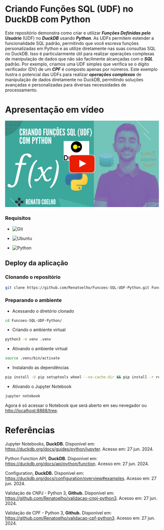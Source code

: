 # Criando Funções SQL (UDF) no DuckDB com Python

Este repositório demonstra como criar e utilizar ***Funções Definidas pelo Usuário*** (UDF) no ***DuckDB*** usando ***Python***. As UDFs permitem estender a funcionalidade SQL padrão, permitindo que você escreva funções personalizadas em Python e as utilize diretamente nas suas consultas SQL no DuckDB. Isso é particularmente útil para realizar operações complexas de manipulação de dados que não são facilmente alcançadas com o ***SQL*** padrão. Por exemplo, criamos uma UDF simples que verifica se o dígito verificador (DV) de um ***CPF*** é composto apenas por números. Este exemplo ilustra o potencial das UDFs para realizar ***operações complexas*** de manipulação de dados diretamente no DuckDB, permitindo soluções avançadas e personalizadas para diversas necessidades de processamento.

<!--
https://www.youtube.com/@renato-coelho
https://youtu.be/xxxxxxxx
-->

# Apresentação em vídeo

<p align="center">
  <a href="https://www.youtube.com/@renato-coelho" target="_blank"><img src="thumbnail/Funcoes-SQL-UDF-Python.png" alt="Vídeo de apresentação"></a>
</p>


### Requisitos

+ ![Git](https://img.shields.io/badge/Git-2.25.1%2B-E3E3E3)

+ ![Ubuntu](https://img.shields.io/badge/Ubuntu-20.04%2B-E3E3E3)

+ ![Python](https://img.shields.io/badge/Python-3.8%2B-E3E3E3)


## Deploy da aplicação


### Clonando o repositório

```bash
git clone https://github.com/Renatoelho/Funcoes-SQL-UDF-Python.git Funcoes-SQL-UDF-Python
```


### Preparando o ambiente

+ Acessando o diretório clonado
```bash
cd Funcoes-SQL-UDF-Python/
```

+ Criando o ambiente virtual
```bash
python3 -m venv .venv
```

+ Ativando o ambiente virtual
```bash
source .venv/bin/activate
```

+ Instalando as dependências
```bash
pip install -U pip setuptools wheel --no-cache-dir && pip install -r requirements.txt --no-cache-dir
```

+ Ativando o Jupyter Notebook
```bash
jupyter notebook
```

Agora é só acessar o Notebook que será aberto em seu nevegador ou [http://localhost:8888/tree](http://localhost:8888/tree).


# Referências

Jupyter Notebooks, **DuckDB.** Disponível em: <https://duckdb.org/docs/guides/python/jupyter>. Acesso em: 27 jun. 2024.

Python Function API, **DuckDB.** Disponível em: <https://duckdb.org/docs/api/python/function>. Acesso em: 27 jun. 2024.

Configuration, **DuckDB.** Disponível em: <https://duckdb.org/docs/configuration/overview#examples>. Acesso em: 27 jun. 2024.

Validação de CNPJ - Python 3, **Github.** Disponível em: <https://github.com/Renatoelho/validacao-cnpj-python3>. Acesso em: 27 jun. 2024.

Validação de CPF - Python 3, **Github.** Disponível em: <https://github.com/Renatoelho/validacao-cpf-python3>. Acesso em: 27 jun. 2024.

